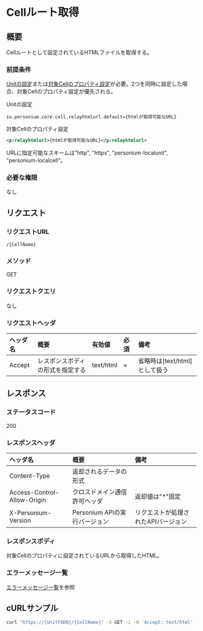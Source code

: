 # Cellルート取得
## 概要
Cellルートとして設定されているHTMLファイルを取得する。

### 前提条件
[Unitの設定](../../server-operator/unit_config_list.md)または[対象Cellのプロパティ設定](./291_Cell_Change_Property.md)が必要。2つを同時に設定した場合、対象Cellのプロパティ設定が優先される。  

Unitの設定  
```
io.personium.core.cell.relayhtmlurl.default={htmlが取得可能なURL}
```

対象Cellのプロパティ設定  
```xml
<p:relayhtmlurl>{htmlが取得可能なURL}</p:relayhtmlurl>
```
URLに指定可能なスキームは"http", "https", "personium-localunit", "personium-localcell"。

### 必要な権限
なし


## リクエスト
### リクエストURL
```
/{CellName}
```

### メソッド
GET

### リクエストクエリ
なし

### リクエストヘッダ
|ヘッダ名|概要|有効値|必須|備考|
|:--|:--|:--|:--|:--|
|Accept|レスポンスボディの形式を指定する|text/html|×|省略時は[text/html]として扱う|


## レスポンス
### ステータスコード
200

### レスポンスヘッダ
|ヘッダ名|概要|備考|
|:--|:--|:--|
|Content-Type|返却されるデータの形式||
|Access-Control-Allow-Origin|クロスドメイン通信許可ヘッダ|返却値は"*"固定|
|X-Personium-Version|Personium APIの実行バージョン|リクエストが処理されたAPIバージョン|

### レスポンスボディ
対象Cellのプロパティに設定されているURLから取得したHTML。

### エラーメッセージ一覧
[エラーメッセージ一覧](004_Error_Messages.md)を参照


## cURLサンプル

```sh
curl "https://{UnitFQDN}/{CellName}" -X GET -i -H 'Accept: text/html'
```
